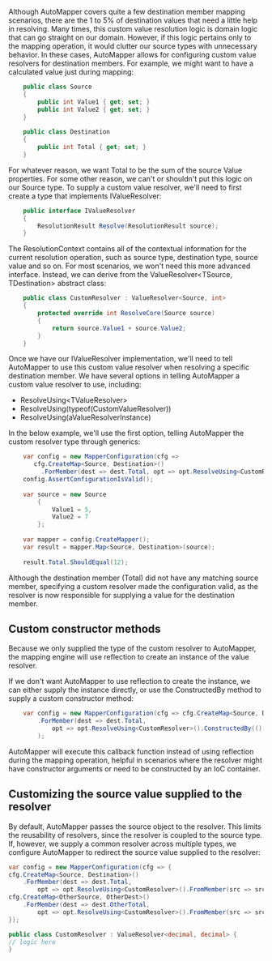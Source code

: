 Although AutoMapper covers quite a few destination member mapping scenarios, there are the 1 to 5% of destination values that need a little help in resolving.  Many times, this custom value resolution logic is domain logic that can go straight on our domain.  However, if this logic pertains only to the mapping operation, it would clutter our source types with unnecessary behavior.  In these cases, AutoMapper allows for configuring custom value resolvers for destination members.  For example, we might want to have a calculated value just during mapping:

```c#
    public class Source
    {
    	public int Value1 { get; set; }
    	public int Value2 { get; set; }
    }
    
    public class Destination
    {
    	public int Total { get; set; }
    }
```

For whatever reason, we want Total to be the sum of the source Value properties.  For some other reason, we can't or shouldn't put this logic on our Source type.  To supply a custom value resolver, we'll need to first create a type that implements IValueResolver:

```c#
    public interface IValueResolver
    {
    	ResolutionResult Resolve(ResolutionResult source);
    }
```

The ResolutionContext contains all of the contextual information for the current resolution operation, such as source type, destination type, source value and so on.  For most scenarios, we won't need this more advanced interface.  Instead, we can derive from the ValueResolver&lt;TSource, TDestination&gt; abstract class:

```c#
    public class CustomResolver : ValueResolver<Source, int>
    {
    	protected override int ResolveCore(Source source)
    	{
    		return source.Value1 + source.Value2;
    	}
    }
```

Once we have our IValueResolver implementation, we'll need to tell AutoMapper to use this custom value resolver when resolving a specific destination member.  We have several options in telling AutoMapper a custom value resolver to use, including:

* ResolveUsing&lt;TValueResolver&gt;
* ResolveUsing(typeof(CustomValueResolver))
* ResolveUsing(aValueResolverInstance)

In the below example, we'll use the first option, telling AutoMapper the custom resolver type through generics:

```c#
    var config = new MapperConfiguration(cfg => 
       cfg.CreateMap<Source, Destination>()
    	 .ForMember(dest => dest.Total, opt => opt.ResolveUsing<CustomResolver>());
    config.AssertConfigurationIsValid();
    
    var source = new Source
    	{
    		Value1 = 5,
    		Value2 = 7
    	};
    
    var mapper = config.CreateMapper();
    var result = mapper.Map<Source, Destination>(source);
    
    result.Total.ShouldEqual(12);
```

Although the destination member (Total) did not have any matching source member, specifying a custom resolver made the configuration valid, as the resolver is now responsible for supplying a value for the destination member.  
## Custom constructor methods
Because we only supplied the type of the custom resolver to AutoMapper, the mapping engine will use reflection to create an instance of the value resolver.

If we don't want AutoMapper to use reflection to create the instance, we can either supply the instance directly, or use the ConstructedBy method to supply a custom constructor method:

```c#
    var config = new MapperConfiguration(cfg => cfg.CreateMap<Source, Destination>()
    	.ForMember(dest => dest.Total, 
    		opt => opt.ResolveUsing<CustomResolver>().ConstructedBy(() => new CustomResolver())
    	);
```

AutoMapper will execute this callback function instead of using reflection during the mapping operation, helpful in scenarios where the resolver might have constructor arguments or need to be constructed by an IoC container.
## Customizing the source value supplied to the resolver
By default, AutoMapper passes the source object to the resolver. This limits the reusability of resolvers, since the resolver is coupled to the source type. If, however, we supply a common resolver across multiple types, we configure AutoMapper to redirect the source value supplied to the resolver:
```c#
var config = new MapperConfiguration(cfg => {
cfg.CreateMap<Source, Destination>()
    .ForMember(dest => dest.Total,
        opt => opt.ResolveUsing<CustomResolver>().FromMember(src => src.SubTotal));
cfg.CreateMap<OtherSource, OtherDest>()
    .ForMember(dest => dest.OtherTotal,
        opt => opt.ResolveUsing<CustomResolver>().FromMember(src => src.OtherSubTotal));
});

public class CustomResolver : ValueResolver<decimal, decimal> {
// logic here
}
```